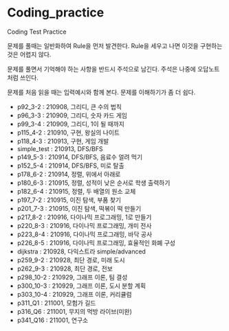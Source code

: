 # Coding_practice
Coding Test Practice

문제를 풀때는 일반화하여 Rule을 먼저 발견한다.
Rule을 세우고 나면 이것을 구현하는 것은 어렵지 않다.

문제를 풀면서 기억해야 하는 사항을 반드시 주석으로 남긴다.
주석은 나중에 오답노트처럼 쓰인다.

문제를 처음 읽을 때는 입력예시와 함께 본다. 문제를 이해하기가 좀 더 쉽다.

- p92_3-2 : 210908, 그리디, 큰 수의 법칙
- p96_3-3 : 210909, 그리디, 숫자 카드 게임
- p99_3-4 : 210909, 그리디, 1이 될 때까지
- p115_4-2 : 210910, 구현, 왕실의 나이트
- p118_4-3 : 210913, 구현, 게임 개발
- simple_test : 210913, DFS/BFS
- p149_5-3 : 210914, DFS/BFS, 음료수 얼려 먹기
- p152_5-4 : 210914, DFS/BFS, 미로 탈출
- p178_6-2 : 210914, 정렬, 위에서 아래로
- p180_6-3 : 210915, 정렬, 성적이 낮은 순서로 학생 출력하기
- p182_6-4 : 210915, 정렬, 두 배열의 원소 교체
- p197_7-2 : 210915, 이진 탐색, 부품 찾기
- p201_7-3 : 210915, 이진 탐색, 떡볶이 떡 만들기
- p217_8-2 : 210916, 다이나믹 프로그래밍, 1로 만들기
- p220_8-3 : 210916, 다이나믹 프로그래밍, 개미 전사
- p223_8-4 : 210916, 다이나믹 프로그래밍, 바닥 공사
- p226_8-5 : 210916, 다이나믹 프로그래밍, 효율적인 화폐 구성
- dijkstra : 210928, 다익스트라 simple/advanced
- p259_9-2 : 210928, 최단 경로, 미래 도시
- p262_9-3 : 210928, 최단 경로, 전보
- p298_10-2 : 210929, 그래프 이론, 팀 결성
- p300_10-3 : 210929, 그래프 이론, 도시 분할 계획
- p303_10-4 : 210929, 그래프 이론, 커리큘럼
- p311_Q1 : 211001, 모험가 길드
- p316_Q6 : 211001, 무지의 먹방 라이브(미완)
- p341_Q16 : 211001, 연구소
